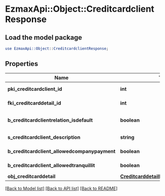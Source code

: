 # EzmaxApi::Object::CreditcardclientResponse

## Load the model package
```perl
use EzmaxApi::Object::CreditcardclientResponse;
```

## Properties
Name | Type | Description | Notes
------------ | ------------- | ------------- | -------------
**pki_creditcardclient_id** | **int** | The unique ID of the Creditcardclient | 
**fki_creditcarddetail_id** | **int** | The unique ID of the Creditcarddetail | 
**b_creditcardclientrelation_isdefault** | **boolean** | Whether if it&#39;s the creditcardclient is the default one | 
**s_creditcardclient_description** | **string** | The description of the Creditcardclient | 
**b_creditcardclient_allowedcompanypayment** | **boolean** | Whether if it&#39;s an allowedagencypayment | 
**b_creditcardclient_allowedtranquillit** | **boolean** | Whether if it&#39;s an allowedtranquillit | 
**obj_creditcarddetail** | [**CreditcarddetailResponseCompound**](CreditcarddetailResponseCompound.md) |  | 

[[Back to Model list]](../README.md#documentation-for-models) [[Back to API list]](../README.md#documentation-for-api-endpoints) [[Back to README]](../README.md)


